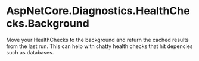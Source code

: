 # AspNetCore.Diagnostics.HealthChecks.Background

Move your HealthChecks to the background and return the cached results from the last run.
This can help with chatty health checks that hit depencies such as databases.
